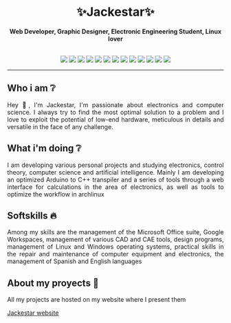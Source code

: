 <h1 align="center">✨Jackestar✨</h1>
<p align="center"><b>Web Developer, Graphic Designer, Electronic Engineering Student, Linux lover</b></p>
<br>
<div align="center">
<img src="./banners/arduino.png"/>
<img src="./banners/bash.png"/>
<img src="./banners/cpp.png"/>
<img src="./banners/css.png"/>
<img src="./banners/embed.png"/>
<img src="./banners/esp32.png"/>
<img src="./banners/git.png"/>
<img src="./banners/html.png"/>
<img src="./banners/javascript.png"/>
<img src="./banners/linux.png"/>
<img src="./banners/python.png"/>
<img src="./banners/rust.png"/>
<img src="./banners/tensorflow.png"/>
</div>
<hr>

## Who i am :grey_question:

<p align="justify">Hey 👋, I'm Jackestar, I'm passionate about electronics and computer science. I always try to find the most optimal solution to a problem and I love to exploit the potential of low-end hardware, meticulous in details and versatile in the face of any challenge.</p>

## What i'm doing :grey_question:

<p align="justify">I am developing various personal projects and studying electronics, control theory, computer science and artificial intelligence. Mainly I am developing an optimized Arduino to C++ transpiler and a series of tools through a web interface for calculations in the area of ​​electronics, as well as tools to optimize the workflow in archlinux</p>

## Softskills :fire:

<p align="justify">Among my skills are the management of the Microsoft Office suite, Google Workspaces, management of various CAD and CAE tools, design programs, management of Linux and Windows operating systems, practical skills in the repair and maintenance of computer equipment and electronics, the management of Spanish and English languages</p>

## About my proyects :star2:

<p align="justify">All my projects are hosted on my website where I present them</p>

<a href="jackestar.netlify.app">Jackestar website</a>
